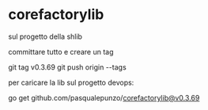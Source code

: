 # corefactorylib

sul progetto della shlib 

committare tutto e creare un tag

git tag v0.3.69
git push origin --tags

 

 

per caricare la lib sul progetto devops:

go get github.com/pasqualepunzo/corefactorylib@v0.3.69